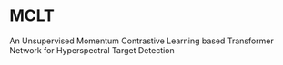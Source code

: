 # MCLT
An Unsupervised Momentum Contrastive Learning based Transformer Network for Hyperspectral Target Detection
